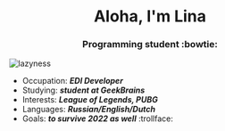 <h1 align="center">Aloha, I'm Lina</a> 
<h3 align="center">Programming student :bowtie:</h3>


![lazyness](https://user-images.githubusercontent.com/29002009/177016665-68390003-dd28-4b6d-a1ee-3fae02aa0b73.gif)

* Occupation: **_EDI Developer_**
* Studying: **_student at GeekBrains_**
* Interests: **_League of Legends, PUBG_**
* Languages: **_Russian/English/Dutch_**
* Goals: **_to survive 2022 as well_** :trollface:
